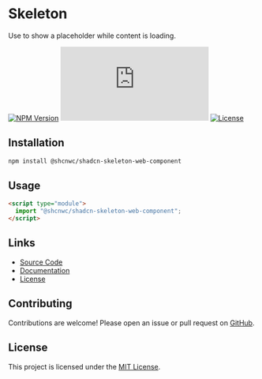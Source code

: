 # Skeleton

Use to show a placeholder while content is loading.

[![NPM Version](https://img.shields.io/npm/v/@shcnwc/shadcn-skeleton-web-component.svg)](https://www.npmjs.com/package/@shcnwc/shadcn-skeleton-web-component)
[![Package Size](https://img.badgesize.io/https://unpkg.com/@shcnwc/shadcn-skeleton-web-component/index.js?compression=gzip)](https://www.npmjs.com/package/@shcnwc/shadcn-skeleton-web-component)
[![License](https://img.shields.io/npm/l/@shcnwc/shadcn-skeleton-web-component.svg)](https://github.com/shcnwc/shadcn-web-components/blob/main/LICENSE)


## Installation

```bash
npm install @shcnwc/shadcn-skeleton-web-component
```

## Usage

```html
<script type="module">
  import "@shcnwc/shadcn-skeleton-web-component";
</script>


```

## Links

- [Source Code](https://github.com/shcnwc/shadcn-web-components/tree/main/dist/skeleton)
- [Documentation](https://github.com/shcnwc/shadcn-web-components)
- [License](https://github.com/shcnwc/shadcn-web-components/blob/main/LICENSE)

## Contributing

Contributions are welcome! Please open an issue or pull request on [GitHub](https://github.com/shcnwc/shadcn-web-components).

## License

This project is licensed under the [MIT License](https://github.com/shcnwc/shadcn-web-components/blob/main/LICENSE).
